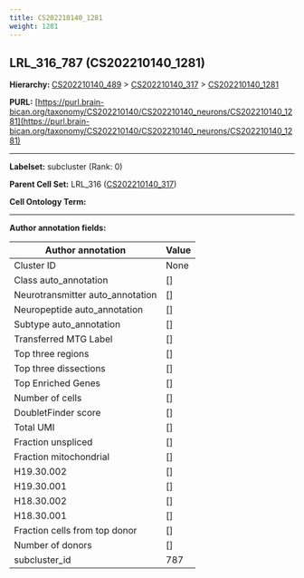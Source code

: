 ```yaml
---
title: CS202210140_1281
weight: 1281
---
```

## LRL_316_787 (CS202210140_1281)
<b>Hierarchy: </b>
[CS202210140_489](../CS202210140_489) >
[CS202210140_317](../CS202210140_317) >
[CS202210140_1281](../CS202210140_1281)

**PURL:** [https://purl.brain-bican.org/taxonomy/CS202210140/CS202210140_neurons/CS202210140_1281](https://purl.brain-bican.org/taxonomy/CS202210140/CS202210140_neurons/CS202210140_1281)

---


**Labelset:** subcluster (Rank: 0)

**Parent Cell Set:** LRL_316 ([CS202210140_317](../CS202210140_317))



**Cell Ontology Term:** 

[MARKER GENES.]: #


---

[TRANSFERRED ANNOTATIONS.]: #


[AUTHOR ANNOTATION FIELDS.]: #


**Author annotation fields:**

| Author annotation | Value |
|-------------------|-------|
|Cluster ID|None|
|Class auto_annotation|[]|
|Neurotransmitter auto_annotation|[]|
|Neuropeptide auto_annotation|[]|
|Subtype auto_annotation|[]|
|Transferred MTG Label|[]|
|Top three regions|[]|
|Top three dissections|[]|
|Top Enriched Genes|[]|
|Number of cells|[]|
|DoubletFinder score|[]|
|Total UMI|[]|
|Fraction unspliced|[]|
|Fraction mitochondrial|[]|
|H19.30.002|[]|
|H19.30.001|[]|
|H18.30.002|[]|
|H18.30.001|[]|
|Fraction cells from top donor|[]|
|Number of donors|[]|
|subcluster_id|787|
